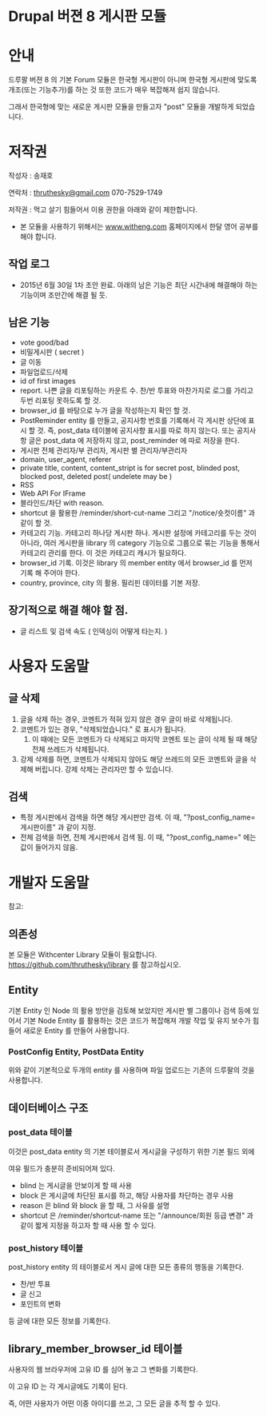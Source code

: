 # Drupal 버젼 8 게시판 모듈
# 안내


드루팔 버젼 8 의 기본 Forum 모듈은 한국형 게시판이 아니며 한국형 게시판에 맞도록 개조(또는 기능추가)를 하는 것 또한 코드가 매우 복잡해져 쉽지 않습니다.

그래서 한국형에 맞는 새로운 게시판 모듈을 만들고자 "post" 모듈을 개발하게 되었습니다.

# 저작권

작성자 : 송재호

연락처 : thruthesky@gmail.com 070-7529-1749

저작권 : 먹고 살기 힘들어서 이용 권한을 아래와 같이 제한합니다.

* 본 모듈을 사용하기 위해서는 www.witheng.com 홈페이지에서 한달 영어 공부를 해야 합니다.


## 작업 로그
* 2015년 6월 30일 1차 초안 완료.
아래의 남은 기능은 최단 시간내에 해결해야 하는 기능이며 조만간에 해결 될 듯. 

## 남은 기능

* vote good/bad
* 비밀게시판 ( secret )
* 글 이동
* 파일업로드/삭제
* id of first images
* report. 나쁜 글을 리포팅하는 카운트 수. 찬/반 투표와 마찬가지로 로그를 가리고 두번 리포팅 못하도록 할 것.
* browser_id 를 바탕으로 누가 글을 작성하는지 확인 할 것.
* PostReminder entity 를 만들고, 공지사항 번호를 기록해서 각 게시판 상단에 표시 할 것. 즉, post_data 테이블에 공지사항 표시를 따로 하지 않는다. 또는 공지사항 글은 post_data 에 저장하지 않고, post_reminder 에 따로 저장을 한다.
* 게시판 전체 관리자/부 관리자, 게시판 별 관리자/부관리자
* domain, user_agent, referer
* private title, content, content_stript is for secret post, blinded post, blocked post, deleted post( undelete may be )
* RSS
* Web API For IFrame
* 블라인드/차단 with reason.
* shortcut 을 활용한 /reminder/short-cut-name 그리고 "/notice/숏컷이름" 과 같이 할 것.
* 카테고리 기능. 카테고리 하나당 게시판 하나. 게시판 설정에 카테고리를 두는 것이 아니라, 여러 게시판을 library 의 category 기능으로 그룹으로 묶는 기능을 통해서 카테고리 관리를 한다.
이 것은 카테고리 캐시가 필요하다.
* browser_id 기록. 이것은 library 의 member entity 에서 browser_id 를 먼저 기록 해 주어야 한다. 
* country, province, city 의 활용. 필리핀 데이터를 기본 저장.

## 장기적으로 해결 해야 할 점.
* 글 리스트 및 검색 속도 ( 인덱싱이 어떻게 타는지. )



# 사용자 도움말

## 글 삭제

1. 글을 삭제 하는 경우, 코멘트가 적혀 있지 않은 경우 글이 바로 삭제됩니다.
2. 코멘트가 있는 경우, "삭제되었습니다." 로 표시가 됩니다.
	1. 이 때에는 모든 코멘트가 다 삭제되고 마지막 코멘트 또는 글이 삭제 될 때 해당 전체 쓰레드가 삭제됩니다. 
3. 강제 삭제를 하면, 코멘트가 삭제되지 않아도 해당 쓰레드의 모든 코멘트와 글을 삭제해 버립니다. 강제 삭제는 관리자만 할 수 있습니다.


## 검색
* 특정 게시판에서 검색을 하면 해당 게시판만 검색. 이 때, "?post_config_name=게시판이름" 과 같이 지정.
* 전체 검색을 하면, 전체 게시판에서 검색 됨. 이 때, "?post_config_name=" 에는 값이 들어가지 않음.

 


# 개발자 도움말

참고:


## 의존성
본 모듈은 Withcenter Library 모듈이 필요합니다.
https://github.com/thruthesky/library 를 참고하십시오.

## Entity

기본 Entity 인 Node 의 활용 방안을 검토해 보았지만 게시판 별 그룹이나 검색 등에 있어서 기본 Node Entity 를 활용하는 것은 코드가 복잡해져 개발 작업 및 유지 보수가 힘들어 새로운 Entity 를 만들어 사용합니다. 

### PostConfig Entity, PostData Entity
위와 같이 기본적으로 두개의 entity 를 사용하며 파일 업로드는 기존의 드루팔의 것을 사용합니다.


## 데이터베이스 구조

### post_data 테이블

이것은 post_data entity 의 기본 테이블로서 게시글을 구성하기 위한 기본 필드 외에

여유 필드가 충분히 준비되어져 있다.


* blind 는 게시글을 안보이게 할 때 사용
* block 은 게시글에 차단된 표시를 하고, 해당 사용자를 차단하는 경우 사용
* reason 은 blind 와 block 을 할 때, 그 사유를 설명
* shortcut 은 /reminder/shortcut-name 또는 "/announce/회원 등급 변경" 과 같이 짧게 지정을 하고자 할 때 사용 할 수 있다.
   
### post_history 테이블

post_history entity 의 테이블로서 게시 글에 대한 모든 종류의 행동을 기록한다.

* 찬/반 투표
* 글 신고
* 포인트의 변화

등 글에 대한 모든 정보를 기록한다.


## library_member_browser_id 테이블

사용자의 웹 브라우저에 고유 ID 를 심어 놓고 그 변화를 기록한다.

이 고유 ID 는 각 게시글에도 기록이 된다.

즉, 어떤 사용자가 어떤 이중 아이디를 쓰고, 그 모든 글을 추적 할 수 있다.

